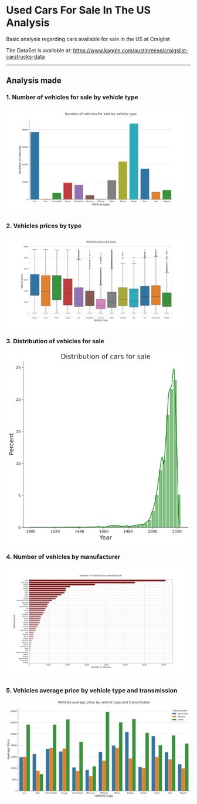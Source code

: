 # Used Cars For Sale In The US Analysis
Basic analysis regarding cars available for sale in the US at Craiglist

The DataSet is available at: https://www.kaggle.com/austinreese/craigslist-carstrucks-data

___

## Analysis made

### 1. Number of vehicles for sale by vehicle type
![Number of vehicles for sale by vehicle type plot](img/1.svg)

### 2. Vehicles prices by type
![Vehicles prices by type boxplot](img/2.svg)

### 3. Distribution of vehicles for sale
![Distribution of vehicles for salet](img/3.svg)

### 4. Number of vehicles by manufacturer
![Number of vehicles by manufacturer bar plot](img/4.svg)

### 5. Vehicles average price by vehicle type and transmission
![Vehicles average price by vehicle type and transmission bar plot](img/5.svg)
